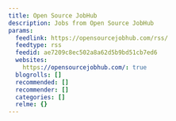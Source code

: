 ```yaml
---
title: Open Source JobHub
description: Jobs from Open Source JobHub
params:
  feedlink: https://opensourcejobhub.com/rss/
  feedtype: rss
  feedid: ae7209c8ec502a8a62d5b9bd51cb7ed6
  websites:
    https://opensourcejobhub.com/: true
  blogrolls: []
  recommended: []
  recommender: []
  categories: []
  relme: {}
---
```

